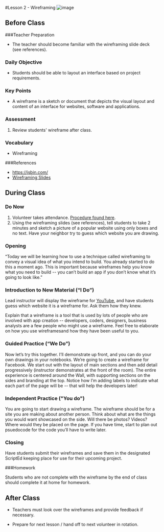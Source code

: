 #Lesson 2 - Wireframing
![image](http://i.imgur.com/8tf2JrV.jpg)

## Before Class
###Teacher Preparation
* The teacher should become familiar with the wireframing slide deck (see references).

### Daily Objective

* Students should be able to layout an interface based on project requirements.


### Key Points

* A wireframe is a sketch or document that depicts the visual layout and content of an interface for websites, software and applications.


### Assessment

1. Review students' wireframe after class. 


### Vocabulary

* Wireframing

###References
* <https://jsbin.com/>
* [Wireframing Slides](lessons/wireframes.pdf)


## During Class

### Do Now

1. Volunteer takes attendance. [Procedure found here](https://docs.google.com/document/d/19IIhqykr70vj7wnqyJYuQNTkd9GX56Xgl3omD42IcMk/edit).
2. Using the wireframing slides (see references), tell students to take 2 minutes and sketch a picture of a popular website using only boxes and no text. Have your neighbor try to guess which website you are drawing.


### Opening

“Today we will be learning how to use a technique called wireframing to convey a visual idea of what you intend to build. You already started to do this a moment ago. This is important because wireframes help you know what you need to build -- you can’t build an app if you don’t know what it’s going to look like.” 

### Introduction to New Material (“I Do”)
Lead instructor will display the wireframe for [YouTube](https://wireframe.cc/84C5gA), and have students guess which website it is a wireframe for. Ask them how they knew.

Explain that a wireframe is a tool that is used by lots of people who are involved with app creation -- developers, coders, designers, business analysts are a few people who might use a wireframe. Feel free to elaborate on how you use wireframesand how they have been useful to you.


### Guided Practice (“We Do”)

Now let’s try this together. I’ll demonstrate up front, and you can do your own drawings in your notebooks.  We’re going to create a wireframe for Facebook. We start out with the layout of main sections and then add detail progressively (instructor demonstrates at the front of the room). The entire experience is centered around the Wall, with supporting sections on the sides and branding at the top. Notice how I’m adding labels to indicate what each part of the page will be -- that will help the developers later!

### Independent Practice ("You do")

You are going to start drawing a wireframe. The wireframe should be for a site you are making about another person. Think about what are the things you would want showcased on the side. Will there be photos? Videos? Where would they be placed on the page. If you have time, start to plan out psuedocode for the code you’ll have to write later. 

### Closing

Have students submit their wireframes and save them in the designated ScriptEd keeping place for use for their upcoming project.


###Homework

Students who are not complete with the wireframe by the end of class should complete it at home for homework.
 
## After Class

* Teachers must look over the wireframes and provide feedback if necessary. 

* Prepare for next lesson / hand off to next volunteer in rotation.

